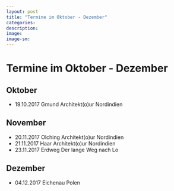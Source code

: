 ```yaml
---
layout: post
title: "Termine im Oktober - Dezember"
categories:
description:
image:
image-sm:
---
```


Termine im Oktober - Dezember
=============================

Oktober
-------
- 19.10.2017	Gmund		Architekt(o)ur Nordindien

November
--------
- 20.11.2017	Olching		Architekt(o)ur Nordindien
- 21.11.2017	Haar		Architekt(o)ur Nordindien
- 23.11.2017	Erdweg		Der lange Weg nach Lo

Dezember
--------
- 04.12.2017	Eichenau	Polen
 